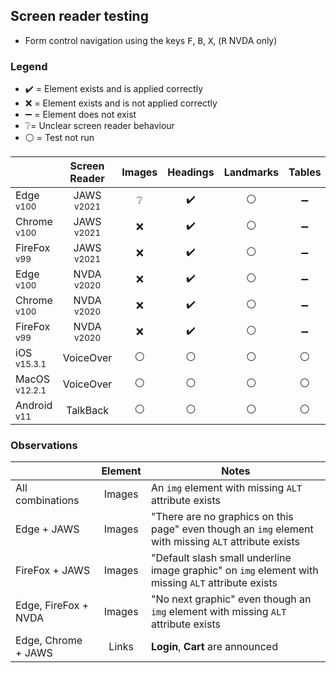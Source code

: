 ## Screen reader testing
- Form control navigation using the keys <kbd>F</kbd>, <kbd>B</kbd>, <kbd>X</kbd>, (<kbd>R</kbd> NVDA only)

### Legend
- :heavy_check_mark: = Element exists and is applied correctly
- :x: = Element exists and is not applied correctly
- :heavy_minus_sign: = Element does not exist
- :grey_question:= Unclear screen reader behaviour
- :white_circle: = Test not run

|   |Screen Reader   | Images | Headings  |Landmarks   |Tables   | Lists |Links |Form Controls |
|---|:-:|:-:|:-:|:-:|:-:|:-:|:-:|:-:|
| Edge <sup>v100</sup> 		| JAWS <sup>v2021</sup> 	| :grey_question:  | :heavy_check_mark:  | :white_circle:  | :heavy_minus_sign:  | :heavy_check_mark:   | :heavy_check_mark:  | :white_circle:  |
| Chrome <sup>v100</sup> 	| JAWS <sup>v2021</sup>  	| :x:  | :heavy_check_mark:  | :white_circle:  | :heavy_minus_sign:  | :heavy_check_mark:  | :heavy_check_mark: | :white_circle:  |
| FireFox <sup>v99</sup> 	| JAWS <sup>v2021</sup>   	| :x: | :heavy_check_mark:  | :white_circle:  | :heavy_minus_sign:  | :heavy_check_mark:   | :heavy_check_mark:  | :white_circle:  |
| Edge <sup>v100</sup> 		| NVDA <sup>v2020</sup> 	| :x:  | :heavy_check_mark:  | :white_circle:  | :heavy_minus_sign:  | :heavy_check_mark:  | :white_circle: | :white_circle:  |
| Chrome <sup>v100</sup> 	| NVDA <sup>v2020</sup>  	| :x:  | :heavy_check_mark:  | :white_circle: | :heavy_minus_sign:  | :heavy_check_mark:  | :white_circle:  | :white_circle:  |
| FireFox <sup>v99</sup> 	| NVDA <sup>v2020</sup>   	| :x:  | :heavy_check_mark:  | :white_circle:  | :heavy_minus_sign:   | :heavy_check_mark:  | :white_circle:  |:white_circle:  |
| iOS <sup>v15.3.1</sup> 	| VoiceOver 				| :white_circle:  | :white_circle:  | :white_circle:  | :white_circle:  | :white_circle: | :white_circle:  | :white_circle:   |
| MacOS <sup>v12.2.1</sup> 	| VoiceOver  				|:white_circle:  | :white_circle:   | :white_circle:   | :white_circle: | :white_circle:   | :white_circle:   | :white_circle:  |
| Android <sup>v11</sup> 	| TalkBack 					| :white_circle:  | :white_circle:  | :white_circle: | :white_circle:  | :white_circle:  |:white_circle:  | :white_circle:  |

### Observations
|  | Element  | Notes |
|---|:-:|---|
| All combinations | Images  | An `img` element with missing `ALT` attribute exists  |
| Edge + JAWS | Images  | "There are no graphics on this page" even though an `img` element with missing `ALT` attribute exists  |
| FireFox + JAWS | Images  | "Default slash small underline image graphic" on `img` element with missing `ALT` attribute exists  |
| Edge, FireFox + NVDA | Images  | "No next graphic" even though an `img` element with missing `ALT` attribute exists  |
| Edge, Chrome + JAWS | Links  | **Login**, **Cart** are announced  |
